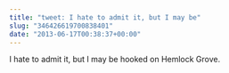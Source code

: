 ```yaml
---
title: "tweet: I hate to admit it, but I may be"
slug: "346426619700838401"
date: "2013-06-17T00:38:37+00:00"
---
```

I hate to admit it, but I may be hooked on Hemlock Grove.